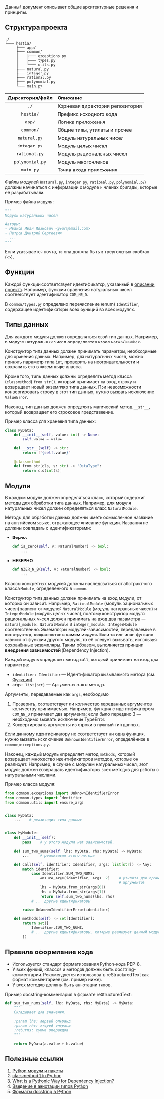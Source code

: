 Данный документ описывает общие архитектурные решения и принципы.

## Структура проекта

```
./
└─── hestia/
     ├─── app/
     ├─── common/
     │    ├─── exceptions.py
     │    ├─── types.py
     │    └─── utils.py
     ├─── natural.py
     ├─── integer.py
     ├─── rational.py
     ├─── polynomial.py
     └─── main.py
```

| Директория/файл | Описание                        |
| :-------------: | :------------------------------ |
|      `./`       | Корневая директория репозитория |
|    `hestia/`    | Префикс исходного кода          |
|     `app/`      | Логика приложения               |
|    `common/`    | Общие типы, утилиты и прочее    |
|  `natural.py`   | Модуль натуральных чисел        |
|  `integer.py`   | Модуль целых чисел              |
|  `rational.py`  | Модуль рациональных чисел       |
| `polynomial.py` | Модуль многочленов              |
|    `main.py`    | Точка входа приложения          |

Файлы модулей (`natural.py`, `integer.py`, `rational.py`, `polynomial.py`)
должны начинаться с информации о модуле и членах бригады, которые её
разрабатывали.

Пример файла модуля:

```py
"""
Модуль натуральных чисел

Авторы:
- Иванов Иван Иванович <your@email.com>
- Петров Дмитрий Сергеевич
- ...
"""
```

Если указывается почта, то она должна быть в треугольных скобках (`<>`).


## Функции

Каждой функции соответствует идентификатор, указанный в [описании
проекта](https://docs.google.com/document/d/1Dv_6AIhxg_3ezu6VMcEnMpyfRzgym9l8PmE4ULGfjgM).
Например, функции сравнения натуральных чисел соответствует идентификатор
`COM_NN_D`.

В `common/types.py` определено перечисление (enum) `Identifier`, содержащее
идентификаторы всех функций во всех модулях.


## Типы данных

Для каждого модуля должен определяться свой тип данных. Например, в модуле
натуральных чисел определяется класс `NaturalNumber`.

Конструктор типа данных должен принимать параметры, необходимые для хранения
данных. Например, для натуральных чисел, можно принять параметр типа `int`,
проверить на неотрицательности и сохранить его в экземпляре класса.

Кроме того, типы данных должны определять метод класса (`classmethod`)
`from_str()`, который принимает на вход строку и возвращает новый экземпляр
типа данных. При невозможности конвертировать строку в этот тип данных, нужно
вызвать исключение `ValueError`.

Наконец, тип данных должен определять магический метод `__str__`, который
возвращает его строковое представление.

Пример класса для хранения типа данных:

```py
class MyData:
    def __init__(self, value: int) -> None:
        self.value = value

    def __str__(self) -> str:
        return f"{self.value}"

    @classmethod
    def from_str(cls, s: str) -> "DataType":
        return cls(int(s))
```


## Модули

В каждом модуле должен определяться класс, который содержит методы для
обработки типа данных. Например, для модуля натуральных чисел должен
определяться класс `NaturalModule`.

Методы для обработки данных должны иметь осмысленное название на английском
языке, отражающее описание функции. Названия не должны совпадать с
идентификаторами:

-   **Верно:**
    ```py
    def is_zero(self, v: NaturalNumber) -> bool:
        ...
    ```
-   **НЕВЕРНО**
    ```py
    def NZER_N_B(self, v: NaturalNumber) -> bool:
        ...
    ```

Классы конкретных модулей должны наследоваться от абстрактного класса `Module`,
определённого в `common`.

Конструктор типа данных должен принимать на вход модули, от которых он зависит.
Например, `RationalModule` (модуль рациональных чисел) зависит от модулей
`NaturalModule` (модуль натуральных чисел) и `IntegerModule` (модуль целых
чисел), поэтому конструктор модуля рациональных чисел должен принимать на вход
два параметра — `natural_module: NaturalModule` и `integer_module:
IntegerModule` соответственно. Экземпляры модулей-зависимостей, передаваемые в
конструктор, сохраняются в самом модуле. Если та или иная функция зависит от
функции другого модуля, то её следует вызывать, используя сохранённые
экземпляры. Таким образом, выполняется принцип **внедрения зависимостей**
(Dependency Injection).

Каждый модуль определяет метод `call`, который принимает на вход два параметра:

- `identifier: Identifier` — Идентификатор вызываемого метода (см.
  [Функции](#Функции)).
- `args: list[str]` — Аргументы этого метода.

Аргументы, передаваемые как `args`, необходимо

1. Проверить, соответствует ли количество переданных аргументов количеству
   принимаемых. Например, функция с идентификатором `COM_NN_D` принимает два
   аргумента; если было передано 3 — необходимо вызвать исключение TypeError.
2. Конвертировать аргументы из строки в нужный тип данных.

Если данному идентификатору не соответствует ни одна функция, нужно вызвать
исключение `UnknownIdentifierError`, определённое в `common/exceptions.py`.

Наконец, каждый модуль определяет метод `methods`, который возвращает множество
идентификаторов методов, которые он реализует. Например, в случае с модулем
натуральных чисел, этот модуль должен возвращать идентификаторы всех методов
для работы с натуральными числами.

Пример класса модуля:

```py
from common.exceptions import UnknownIdentifierError
from common.types import Identifier
from common.utils import ensure_args


class MyData:
    ...    # реализация типа данных


class MyModule:
    def __init__(self):
        pass    # у этого модуля нет зависимостей.

    def sum_two_nums(self, lhs: MyData, rhs: MyData) -> MyData:
        ...     # реализация этого метода

    def call(self, identifier: Identifier, args: list[str]) -> Any:
        match identifier:
            case Identifier.SUM_TWO_NUMS:
                ensure_args(identifier, args, 2)    # утилита для проверки кол-ва
                                                    # аргументов
                lhs = MyData.from_str(args[0])
                rhs = MyData.from_str(args[1])
                return self.sum_two_nums(lhs, rhs)
            # ... другие идентификаторы

        raise UnknownIdentifierError(identifier)

    def methods(self) -> set[Identifier]:
        return set([
            Identifier.SUM_TWO_NUMS,
            # ... другие идентификаторы, которые реализует данный модуль
        ])
```


## Правила оформление кода

- Используется стандарт форматирования Python-кода PEP-8.
- У всех функий, классов и методов должны быть docstring-комментарии.
  Рекомендуется использовать reStructuredText как формат комментариев (см.
  пример ниже).
- У всех методов должны быть аннотации типов.

Пример docstring-комментария в формате reStructuredText:

```py
def sum_two_nums(self, lhs: MyData, rhs: MyData) -> MyData:
    """
    Складывает два значения.

    :param lhs: первый операнд
    :param rhs: второй операнд
    :returns: сумма операндов
    """

    return MyData(a.value + b.value)
```


## Полезные ссылки

1. [Python модули и пакеты](https://habr.com/ru/articles/718828/)
2. [classmethod() in Python](https://www.geeksforgeeks.org/python/classmethod-in-python/)
3. [What is a Pythonic Way for Dependency Injection?](https://www.geeksforgeeks.org/python/what-is-a-pythonic-way-for-dependency-injection/)
4. [Введение в аннотации типов Python](https://habr.com/ru/companies/lamoda/articles/432656/)
5. [Форматы docstring в Python](https://sky.pro/media/formaty-docstring-v-python/)
